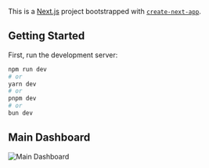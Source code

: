 This is a [Next.js](https://nextjs.org/) project bootstrapped with [`create-next-app`](https://github.com/vercel/next.js/tree/canary/packages/create-next-app).

## Getting Started

First, run the development server:

```bash
npm run dev
# or
yarn dev
# or
pnpm dev
# or
bun dev
```
## Main Dashboard
![Main Dashboard](https://drive.google.com/uc?id=1LaSkY21P2FOHgRhko0UZ-YuMjKwQyOyz)


